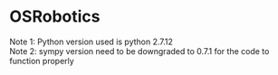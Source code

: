 # OSRobotics

Note 1: Python version used is python 2.7.12 </br>
Note 2: sympy version need to be downgraded to 0.7.1 for the code to function properly
